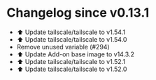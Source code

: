 # Changelog since v0.13.1
- ⬆️ Update tailscale/tailscale to v1.54.1 
- ⬆️ Update tailscale/tailscale to v1.54.0 
- Remove unused variable (#294) 
- ⬆️ Update Add-on base image to v14.3.2 
- ⬆️ Update tailscale/tailscale to v1.52.1 
- ⬆️ Update tailscale/tailscale to v1.52.0 
